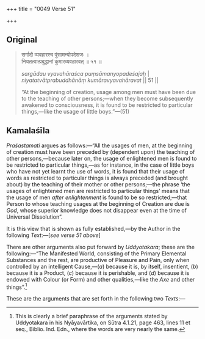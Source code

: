 +++
title = "0049 Verse 51"

+++
## Original 
>
> सर्गादौ व्यवहारश्च पुंसामन्योपदेशजः ।  
> नियतत्वात्प्रबुद्धानां कुमारव्यवहारवत् ॥ ५१ ॥ 
>
> *sargādau vyavahāraśca puṃsāmanyopadeśajaḥ* \|  
> *niyatatvātprabuddhānāṃ kumāravyavahāravat* \|\| 51 \|\| 
>
> “At the beginning of creation, usage among men must have been due to the teaching of other persons;—when they become subsequently awakened to consciousness, it is found to be restricted to particular things,—like the usage of little boys.”—(51)



## Kamalaśīla

*Praśastamati* argues as follows:—“All the usages of men, at the beginning of creation must have been preceded by (dependent upon) the teaching of other persons,—because later on, the usage of enlightened men is found to be restricted to particular things,—as for instance, in the case of little boys who have not yet learnt the use of words, it is found that their usage of words as restricted to particular things is always preceded (and brought about) by the teaching of their mother or other persons;—the phrase ‘the usages of enlightened men are restricted to particular things’ means that the usage of men *after enlightenment* is found to be so restricted;—that Person to whose teaching usages at the beginning of Creation are due is *God*, whose superior knowledge does not disappear even at the time of Universal Dissolution”.

It is this view that is shown as fully established,—by the Author in the following *Text*:—[*see verse 51 above*]

There are other arguments also put forward by *Uddyotakara*; these are the following:—“The Manifested World, consisting of the Primary Elemental Substances and the rest, are productive of Pleasure and Pain, only when controlled by an intelligent Cause,—(*a*) because it is, by itself, insentient, (*b*) because it is a Product, (*c*) because it is perishable, and (*d*) because it is endowed with Colour (or Form) and other qualities,—like the *Axe* and other things”.[^1]

These are the arguments that are set forth in the following two *Texts*:—

[^1]:  This is clearly a brief paraphrase of the arguments stated by Uddyotakara in his Nyāyavārtika, on Sūtra 4.1.21, page 463, lines 11 et seq., Biblio. Ind. Edn., where the words are very nearly the same.



